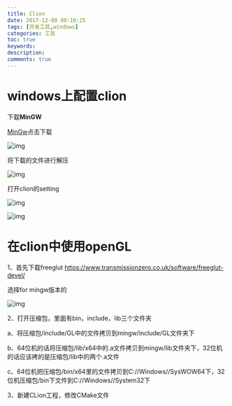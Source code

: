 ```yaml
---
title: Clion
date: 2017-12-08 00:10:25
tags: [开发工具,windows]
categories: 工具
toc: true
keywords:
description:
comments: true
---
```

# windows上配置clion


下载**MinGW**

[MinGw]([https://sourceforge.net/projects/mingw-w64/files/Toolchains%20targetting%20Win64/Personal%20Builds/mingw-builds/])点击下载

![img](https://gitee.com/Cooper001/blog-img/raw/master/img/1565015562631.png)


将下载的文件进行解压

![img](https://gitee.com/Cooper001/blog-img/raw/master/img/1565016090640.png)

打开clion的setting

![img](https://gitee.com/Cooper001/blog-img/raw/master/img/1565016173259.png)



![img](https://gitee.com/Cooper001/blog-img/raw/master/img/1565016235330.png)


# 在clion中使用openGL


1、首先下载freeglut https://www.transmissionzero.co.uk/software/freeglut-devel/


选择for mingw版本的

![img](https://gitee.com/Cooper001/blog-img/raw/master/img/1565016355294.png)

2、打开压缩包，里面有bin，include，lib三个文件夹


a、将压缩包/include/GL中的文件拷贝到mingw/include/GL文件夹下


b、64位机的话将压缩包/lib/x64中的.a文件拷贝到mingw/lib文件夹下，32位机的话应该拷的是压缩包/lib中的两个.a文件


c、64位机把压缩包/bin/x64里的文件拷贝到C://Windows//SysWOW64下，32位机压缩包/bin下文件到C://Windows//System32下


3、新建CLion工程，修改CMake文件